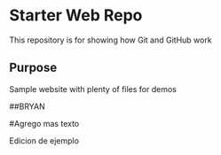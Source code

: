 # Starter Web Repo

This repository is for showing how Git and GitHub work

## Purpose

Sample website with plenty of files for demos

##BRYAN

#Agrego mas texto

Edicion de ejemplo